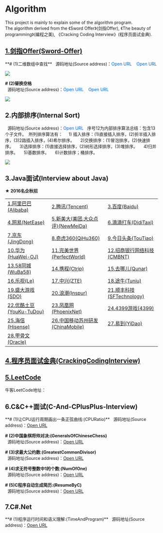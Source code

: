 # Algorithm
  This project is mainly to explain some of the algorithm program.   
  The algorithm derived from the 《Sword Offer》(剑指Offer), 《The beauty of programming》(编程之美), 《Cracking Coding Interview》(程序员面试金典).  
    
  <h2><a href="https://github.com/wuping5719/Algorithm/blob/master/1-Sword-Offer/01-Sword-Offer.md">
   1.剑指Offer(Sword-Offer)</a></h2>
  **# (1)二维数组中查找**  
  &nbsp;&nbsp;源码地址(Source address)：<a href="https://github.com/wuping5719/Algorithm/blob/master/1-Sword-Offer/1-FindInPartiallySortedMatrix.java" 
   style="cursor: pointer; color: rgb(0, 102, 204); text-decoration: none;">Open URL</a> 
   <a href="https://github.com/wuping5719/Algorithm/blob/master/1-Sword-Offer/1-3-FindInPartiallySortedMatrix_03.java" 
   style="cursor: pointer; color: rgb(0, 102, 204); text-decoration: none;">&nbsp;&nbsp; Open URL</a>
  <p><img src="http://img.blog.csdn.net/20160407205044317?watermark/2/text/aHR0cDovL2Jsb2cuY3Nkbi5uZXQv/font/5a6L5L2T/fontsize/400/fill/I0JBQkFCMA==/dissolve/70/gravity/SouthEast" /></p>
  
  **# (2)替换空格**  
  &nbsp;&nbsp;源码地址(Source address)：<a href="https://github.com/wuping5719/Algorithm/blob/master/1-Sword-Offer/2-ReplaceBlank.java" 
    style="cursor: pointer; color: rgb(0, 102, 204); text-decoration: none;">Open URL</a>
  <a href="https://github.com/wuping5719/Algorithm/blob/master/1-Sword-Offer/1-4-ReplaceBlank_04.java" 
    style="cursor: pointer; color: rgb(0, 102, 204); text-decoration: none;">&nbsp;&nbsp; Open URL</a> 
  <p><img src="http://img.blog.csdn.net/20160408152810832?watermark/2/text/aHR0cDovL2Jsb2cuY3Nkbi5uZXQv/font/5a6L5L2T/fontsize/400/fill/I0JBQkFCMA==/dissolve/70/gravity/Center" /></p>
  
  <h2>2.内部排序(Internal Sort)</h2>
  &nbsp;&nbsp;源码地址(Source address)：<a href="https://github.com/wuping5719/Algorithm/tree/master/12-Sort" 
    target="_blank" style="cursor: pointer; color: rgb(0, 102, 204); text-decoration: none;">Open URL</a>  
  &nbsp;&nbsp;序号12为内部排序算法总结：包含13个子文件。  
  &nbsp;所列排序算法有：  
  &nbsp;&nbsp;&nbsp; 1) 插入排序：(1)直接插入排序，(2)折半插入排序，(3)2路插入排序，(4)希尔排序。  
  &nbsp;&nbsp;&nbsp; 2)交换排序：(1)冒泡排序，(2)快速排序。  
  &nbsp;&nbsp;&nbsp; 3)选择排序：(1)直接选择排序，(2)树形选择排序，(3)堆排序。  
  &nbsp;&nbsp;&nbsp; 4)归并排序。  
  &nbsp;&nbsp;&nbsp; 5)基数排序。  
  &nbsp;&nbsp;&nbsp; 6)计数排序；桶排序。
  <p><img src="http://img.blog.csdn.net/20160416161924296?watermark/2/text/aHR0cDovL2Jsb2cuY3Nkbi5uZXQv/font/5a6L5L2T/fontsize/400/fill/I0JBQkFCMA==/dissolve/70/gravity/SouthEast" /></p>
  
  <h2>3.Java面试(Interview about Java)</h2>
  <Strong>★ 2016名企秋招 </Strong>
  <table>
   <tr>
     <td>
   <a href="https://github.com/wuping5719/Algorithm/blob/master/2-Java-Interview/2-5-Alibaba/Experiences/TraineeExperience201604.md">1.阿里巴巴(Alibaba)</a>
     </td>
     <td>
       <a href="https://github.com/wuping5719/Algorithm/tree/master/2-Java-Interview/2-32-Tencent">2.腾讯(Tencent)</a>
     </td>
     <td>
       <a href="https://github.com/wuping5719/Algorithm/tree/master/2-Java-Interview/2-29-Baidu">3.百度(Baidu)</a>
     </td>
   </tr>
   <tr>
     <td>
       <a href="https://github.com/wuping5719/Algorithm/tree/master/2-Java-Interview/2-14-NetEase">4.网易(NetEase)</a>
     </td>
     <td>
        <a href="https://github.com/wuping5719/Algorithm/tree/master/2-Java-Interview/2-31-NewMeiDa">5.新美大(美团,大众点评)(NewMeiDa)</a>
     </td>
     <td>
       <a href="https://github.com/wuping5719/Algorithm/tree/master/2-Java-Interview/2-21-DidiTaxi">6.滴滴打车(DidiTaxi)</a>
     </td>
   </tr>
   <tr>
     <td>
       <a href="https://github.com/wuping5719/Algorithm/tree/master/2-Java-Interview/2-33-JingDong">7.京东(JingDong)</a>
     </td>
     <td>
       <a href="https://github.com/wuping5719/Algorithm/tree/master/2-Java-Interview/2-23-QiHu360">8.奇虎360(QiHu360)</a>
     </td>
     <td>
       <a href="https://github.com/wuping5719/Algorithm/tree/master/2-Java-Interview/2-25-TouTiao">9.今日头条(TouTiao)</a>
     </td>
   </tr>
   <tr>
     <td>
       <a href="https://github.com/wuping5719/Algorithm/tree/master/2-Java-Interview/2-16-huaweiOJ">10.华为(HuaWei-OJ)</a>
     </td>
      <td>
   <a href="https://github.com/wuping5719/Algorithm/tree/master/2-Java-Interview/2-26-PerfectWorld">11.完美世界(PerfectWorld)</a>
     </td>
     <td>
       <a href="https://github.com/wuping5719/Algorithm/tree/master/2-Java-Interview/2-30-CMBNT">12.招商银行网络科技(CMBNT)</a>
     </td>
   </tr>
   <tr>
     <td>
       <a href="https://github.com/wuping5719/Algorithm/tree/master/2-Java-Interview/2-24-WuBa58">13.58同城(WuBa58)</a>
     </td>
     <td>
       <a href="https://github.com/wuping5719/Algorithm/tree/master/2-Java-Interview/2-20-Ctrip">14.携程(Ctrip)</a>
     </td>
     <td>
       <a href="https://github.com/wuping5719/Algorithm/tree/master/2-Java-Interview/2-34-Qunar">15.去哪儿(Qunar)</a>
     </td>
   </tr>
   <tr>
     <td>
       <a href="https://github.com/wuping5719/Algorithm/tree/master/2-Java-Interview/2-22-Le">16.乐视(Le)</a>
     </td>
     <td>
       <a href="https://github.com/wuping5719/Algorithm/tree/master/2-Java-Interview/2-17-ZTE">17.中兴(ZTE)</a>
     </td>
     <td>
       <a href="https://github.com/wuping5719/Algorithm/blob/master/2-Java-Interview/2-2-Tuniu/Test.md">18.途牛(Tuniu)</a>
     </td>
   </tr>
   <tr>
     <td>
       <a href="https://github.com/wuping5719/Algorithm/tree/master/2-Java-Interview/2-28-SDO">19.盛大游戏(SDO)</a>
     </td>
     <td>
       <a href="https://github.com/wuping5719/Algorithm/tree/master/2-Java-Interview/2-18-Inspur">20.浪潮(Inspur)</a>
     </td>
     <td>
   <a href="https://github.com/wuping5719/Algorithm/tree/master/2-Java-Interview/2-35-SFTechnology">21.顺丰科技(SFTechnology)</a>
     </td>
   </tr>
   <tr>
     <td>
     <a href="https://github.com/wuping5719/Algorithm/tree/master/2-Java-Interview/2-15-YouKu-TuDou">22.优酷土豆(YouKu-TuDou)</a>
     </td>
     <td>
 <a href="https://github.com/wuping5719/Algorithm/blob/master/2-Java-Interview/2-37-PhoenixNet/Test.md">23.凤凰网(PhoenixNet)</a>
     </td>
     <td>
      <a href="https://github.com/wuping5719/Algorithm/tree/master/2-Java-Interview/2-27-4399">24.4399游戏(4399)</a>
     </td>
   </tr>
   <tr>
     <td>
      <a href="https://github.com/wuping5719/Algorithm/blob/master/2-Java-Interview/2-4-Hisense/Experiences/Experience201610.md">25.海信(Hisense)</a>
     </td>
     <td>
       <a href="https://github.com/wuping5719/Algorithm/blob/master/2-Java-Interview/2-36-ChinaMobile/SuZhou">26.中国移动苏州研发(ChinaMobile)</a>
     </td>
     <td>
       <a href="https://github.com/wuping5719/Algorithm/tree/master/2-Java-Interview/2-3-YiDao">27.易到(YiDao)</a>
     </td>
   </tr>
   <tr>
     <td>
     <a href="https://github.com/wuping5719/Algorithm/blob/master/2-Java-Interview/2-6-Oracle/Experience20161028.md">28.甲骨文(Oracle)</a>
     </td>
     <td></td>
     <td></td>
   </tr>
 </table>
 
  <h2><a href="https://github.com/wuping5719/Algorithm/tree/master/5-CrackingCodingInterview">
   4.程序员面试金典(CrackingCodingInterview)</a></h2>

  <h2><a href="https://github.com/wuping5719/Algorithm/tree/master/6-LeetCode">5.LeetCode</a></h2>牛客LeetCode地址：<http://www.nowcoder.com/ta/leetcode?page=1>
  
  <h2>6.C&C++面试(C-And-CPlusPlus-Interview)</h2>
  **# (1)让CPU运行周期画出一条正弦曲线:(CPURatio)**  
  &nbsp;&nbsp;源码地址(Source address)：<a href="https://github.com/wuping5719/Algorithm/blob/master/3-C-And-CPlusPlus-Interview/3-1-CPURatio.cpp" >Open URL</a> 
   
  **# (2)中国象棋将帅对决:(GeneralsOfChineseChess)**  
  &nbsp;&nbsp;源码地址(Source address)：<a href="https://github.com/wuping5719/Algorithm/blob/master/3-C-And-CPlusPlus-Interview/3-2-GeneralsOfChineseChess.cpp" >Open URL</a> 
   
  **# (3)求最大公约数:(GreatestCommonDivisor)**  
  &nbsp;&nbsp;源码地址(Source address)：<a href="https://github.com/wuping5719/Algorithm/blob/master/3-C-And-CPlusPlus-Interview/3-3-GreatestCommonDivisor.cpp" >Open URL</a> 
  
  **# (4)求无符号整数中1的个数:(NumOfOne)**  
  &nbsp;&nbsp;源码地址(Source address)：<a href="https://github.com/wuping5719/Algorithm/blob/master/3-C-And-CPlusPlus-Interview/3-4-NumOfOne.cpp" >Open URL</a> 
   
  **# (5)C程序自动生成简历:(ResumeByC)**  
  &nbsp;&nbsp;源码地址(Source address)：<a href="https://github.com/wuping5719/Algorithm/blob/master/3-C-And-CPlusPlus-Interview/3-5-ResumeByC.c" >Open URL</a> 

  <h2>7.C#.Net</h2>
  **# (1)程序运行时间和语义理解:(TimeAndProgram)**  
  &nbsp;&nbsp;源码地址(Source address)：<a href="https://github.com/wuping5719/Algorithm/blob/master/4-.NET/4-1-TimeAndProgram" >Open URL</a> 
